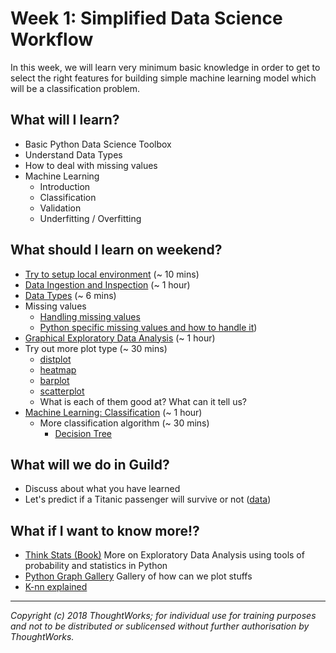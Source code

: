 # Week 1: Simplified Data Science Workflow

In this week, we will learn very minimum basic knowledge in order to get to select the right features for building simple machine learning model which will be a classification problem.

## What will I learn?

* Basic Python Data Science Toolbox
* Understand Data Types
* How to deal with missing values
* Machine Learning
  * Introduction
  * Classification
  * Validation
  * Underfitting / Overfitting

## What should I learn on weekend?

* [Try to setup local environment](setup.md) (~ 10 mins)
* [Data Ingestion and Inspection](https://campus.datacamp.com/courses/pandas-foundations/data-ingestion-inspection) (~ 1 hour)
* [Data Types](https://towardsdatascience.com/data-types-in-statistics-347e152e8bee) (~ 6 mins)
* Missing values
  * [Handling missing values](https://www.analyticsindiamag.com/5-ways-handle-missing-values-machine-learning-datasets/)
  * [Python specific missing values and how to handle it](https://jakevdp.github.io/PythonDataScienceHandbook/03.04-missing-values.html ))
* [Graphical Exploratory Data Analysis](https://campus.datacamp.com/courses/statistical-thinking-in-python-part-1/graphical-exploratory-data-analysis) (~ 1 hour)
* Try out more plot type (~ 30 mins)
  * [distplot](https://seaborn.pydata.org/generated/seaborn.distplot.html)
  * [heatmap](https://seaborn.pydata.org/generated/seaborn.heatmap.html)
  * [barplot](https://seaborn.pydata.org/generated/seaborn.barplot.html)
  * [scatterplot](https://seaborn.pydata.org/generated/seaborn.scatterplot.html)
  * What is each of them good at? What can it tell us?
* [Machine Learning: Classification](https://campus.datacamp.com/courses/supervised-learning-with-scikit-learn/classification) (~ 1 hour)
  * More classification algorithm (~ 30 mins)
    * [Decision Tree](https://www.datacamp.com/community/tutorials/decision-tree-classification-python)

## What will we do in Guild?

* Discuss about what you have learned
* Let's predict if a Titanic passenger will survive or not ([data](https://www.kaggle.com/c/titanic/data))

## What if I want to know more!?

* [Think Stats (Book)](https://learning.oreilly.com/library/view/think-stats-2nd/9781491907344/) More on Exploratory Data Analysis using tools of probability and statistics in Python
* [Python Graph Gallery](https://python-graph-gallery.com/) Gallery of how can we plot stuffs
* [K-nn explained](https://www.youtube.com/watch?v=MDniRwXizWo)

---

*Copyright (c) 2018 ThoughtWorks; for individual use for training purposes and not to be distributed or sublicensed without further authorisation by ThoughtWorks.*
